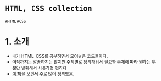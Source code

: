 # `HTML, CSS collection`
`#HTML` `#CSS`

# 1. 소개
- 내가 HTML, CSS를 공부하면서 모아놓은 코드들이다.
- 아직까지는 깔끔하지는 않지만 주제별로 정리해둬서 필요한 주제에 따라 원하는 부분만 발췌해서 사용하면 편하다.
- [이 책](http://www.kyobobook.co.kr/product/detailViewKor.laf?barcode=9788997390250)을 보면서 주로 많이 정리했음.
